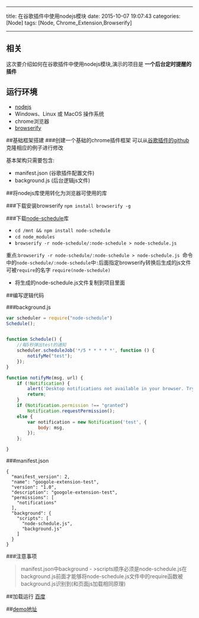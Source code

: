 ---

title: 在谷歌插件中使用nodejs模块
date: 2015-10-07 19:07:43
categories: [Node]
tags: [Node, Chrome_Extension,Browserify]

----
## 相关
这次要介绍如何在谷歌插件中使用nodejs模块,演示的项目是 **一个后台定时提醒的插件**

## 运行环境
* [nodejs](http://nodejs.org/)
* Windows、Linux 或 MacOS 操作系统
* chrome浏览器
* [browserify](https://github.com/substack/node-browserify)


##基础框架搭建
###创建一个基础的chrome插件框架
可以从[谷歌插件的github](https://github.com/GoogleChrome/chrome-app-samples)克隆相应的例子进行修改

基本架构只需要包含:

* manifest.json (谷歌插件配置文件)
*  background.js (后台逻辑js文件)


##将nodejs库使用转化为浏览器可使用的库
 <!-- more -->
###下载安装browserify
`npm install browserify -g`


###下载[node-schedule](https://github.com/tejasmanohar/node-schedule)库
* `cd /mnt && npm install node-schedule` 
*  `cd node_modules`
* `browserify -r node-schedule/:node-schedule > node-schedule.js `

重点:`browserify -r node-schedule/:node-schedule > node-schedule.js `命令中的`node-schedule/:node-schedule`中`:`后面指定browserify转换后生成的js文件可被`require`的名字
`require(node-schedule)`

* 将生成的node-schedule.js文件复制到项目里面

##编写逻辑代码

###background.js
```javascript
var scheduler = require("node-schedule")
Schedule();


function Schedule() {
	//每5秒弹出test的通知
	scheduler.scheduleJob('*/5 * * * * *', function () {
		notifyMe("test");
	});
}

function notifyMe(msg, url) {
	if (!Notification) {
		alert('Desktop notifications not available in your browser. Try Chromium.');
		return;
	}
	if (Notification.permission !== "granted")
		Notification.requestPermission();
	else {
		var notification = new Notification('test', {
			body: msg,
		});
    };

}


```

###manifest.json
```
{
  "manifest_version": 2,
  "name": "googole-extension-test",
  "version": "1.0",
  "description": "googole-extension-test",
  "permissions": [
    "notifications"
  ],
  "background": {
    "scripts": [
      "node-schedule.js",
      "background.js"
    ]
  }
}
```


###注意事项
>manifest.json中background - >scripts顺序必须是node-schedule.js在background.js前面才能够将node-schedule.js文件中的require函数被background.js识别到(和页面js加载相同原理)

##加载运行
[百度](www.baidu.com)

##[demo地址](https://github.com/stableShip/googole-extension-test.git)








